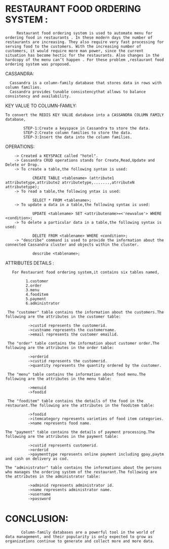 
# RESTAURANT  FOOD ORDERING SYSTEM :
         Restaurant food ordering system is used to automate menu for ordering food in restaurants . In these modern days the number of restaurants are increasing. They also require very fast processing for serving food to the customers. With the increasing number of customers, it would require more man power, since the current situation has become hectic for the restaurants. Also changes in the hardcopy of the menu can’t happen . For these problem ,restaurant food ordering system was proposed.
CASSANDRA:

      Cassandra is a column-family database that stores data in rows with column families.
      Cassandra provides tunable consistencythat allows to balance consistency and availability.

KEY VALUE TO COLUMN-FAMILY:

    To convert the REDIS KEY VALUE database into a CASSANDRA COLUMN FAMILY database,
    
            STEP-1:Create a keyspace in Cassandra to store the data.
            STEP-2:Create column families to store the data.
            STEP-3:Insert the data into the column families.
OPERATIONS:

        -> Created a KEYSPACE called "hotel".
        -> Cassandra CRUD operations stands for Create,Read,Update and Delete or Drop.
        -> To create a table,the following syntax is used:
        
                CREATE TABLE <tablename> (attribute1 attributetype,attribute2 atrributetype,.......,atrributeN attributetype);
        -> To read a table,the following yntax is used:
        
                SELECT * FROM <tablename>;
        -> To update a data in a table,the following syntax is used:
        
                UPDATE <tablename> SET <attributename>=<'newvalue'> WHERE <condition>;
        -> To delete a particular data in a table,the following syntax is used:
        
                DELETE FROM <tablename> WHERE <condition>;
        -> "describe" command is used to provide the information about the connected Cassandra cluster and objects within the cluster.
        
                describe <tablename>;
ATTRIBUTES DETAILS :

       For Restaurant food ordering system,it contains six tables named,
       
             1.customer
             2.order 
             3.menu
             4.fooditem
             5.payment
             6.administrator     
             
     The "customer" table contains the information about the customers.The following are the attributes in the customer table:
     
              ->custid represents the customerid.
              ->custname represents the customername.
              ->email represents the customer emailid.
              
     The "order" table contains the information about customer order.The following are the attributes in the order table:
     
              ->orderid
              ->custid represents the customerid.
              ->quantity represents the quantity ordered by the customer.
              
     The "menu" table contains the information about food menu.The following are the attributes in the menu table:
     
              ->menuid
              ->foodid
              
     The "fooditem" table contains the details of the food in the restaurant.The following are the attributes in the fooditem table:
     
              ->foodid
              ->itemcategory represents varieties of food item categories.
              ->name represents food name.
              
    The "payment" table contains the details of payment processing.The following are the attributes in the payment table:
    
              ->custid represents customerid.
              ->orderid 
              ->paymenttype represents online payment including gpay,paytm and cash on delivery as cod.
              
    The "administrator" table contains the informations about the persons who manages the ordering system of the restaurant.The following are the attributes in the administrator table:
    
              ->adminid represents administrator id.
              ->name represents administrator name.
              ->username
              ->password
              
# CONCLUSION:               
           Column-family databases are a powerful tool in the world of data management, and their popularity is only expected to grow as organizations continue to generate and collect more and more data.
